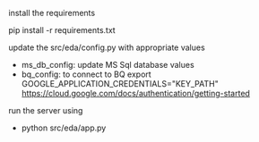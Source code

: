 install the requirements

pip install -r requirements.txt

update the src/eda/config.py with appropriate values

- ms_db_config: update MS Sql database values
- bq_config: to connect to BQ export GOOGLE_APPLICATION_CREDENTIALS="KEY_PATH" https://cloud.google.com/docs/authentication/getting-started

run the server using

- python src/eda/app.py
